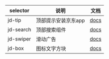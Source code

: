 | selector  | 说明          | 文档                        |
|-----------|-------------|---------------------------|
| jd-tip    | 顶部提示安装京东app | [docs](docs/jd-tip.md)    |
| jd-search | 顶部搜索组件      | [docs](docs/jd-search.md) |
| jd-swiper | 滑动广告        | [docs](docs/jd-swiper.md) |
| jd-box    | 图标文字方块      | [docs](docs/jd-job.md)    |
